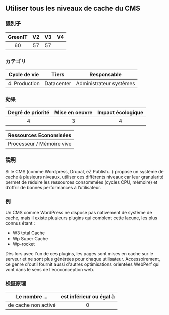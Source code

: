 ## Utiliser tous les niveaux de cache du CMS

### 識別子

| GreenIT |  V2  |  V3  |  V4  |
|:-------:|:----:|:----:|:----:|
|   60   | 57  | 57  |      |

### カテゴリ

| Cycle de vie |  Tiers  |  Responsable  |
|:---------:|:----:|:----:|
| 4. Production | Datacenter | Administrateur systèmes |

### 効果

| Degré de priorité |      Mise en oeuvre       |  Impact écologique    |
|:-------------------:|:-------------------------:|:---------------------:|
| 4 | 3 | 4 |

|Ressources Economisées                                      |
|:----------------------------------------------------------:|
|  Processeur / Mémoire vive  |

### 説明

Si le CMS (comme Wordpress, Drupal, eZ Publish...) propose un système de cache à plusieurs niveaux, utiliser ces différents niveaux car leur granularité permet de réduire les ressources consommées (cycles CPU, mémoire) et d’offrir de bonnes performances à l’utilisateur.

### 例

Un CMS comme WordPress ne dispose pas nativement de système de cache, mais il existe plusieurs plugins qui comblent cette lacune, les plus connus étant :

- W3 total Cache
- Wp Super Cache
- Wp-rocket

Dès lors avec l'un de ces plugins, les pages sont mises en cache sur le serveur et ne sont plus générées pour chaque utilisateur. Accessoirement, ce genre d'outil fournit aussi d'autres optimisations orientées WebPerf qui vont dans le sens de l'écoconception web.


### 検証原理

| Le nombre ...     | est inférieur ou égal à   |  
|-------------------|:-------------------------:|
|  de cache non activé |  0 |
